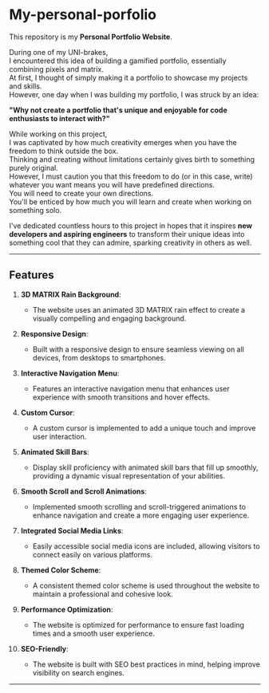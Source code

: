 # My-personal-porfolio

This repository is my **Personal Portfolio Website**.

During one of my UNI-brakes,  
I encountered this idea of building a gamified portfolio, essentially combining pixels and matrix.  
At first, I thought of simply making it a portfolio to showcase my projects and skills.  
However, one day when I was building my portfolio, I was struck by an idea: 

**"Why not create a portfolio that's unique and enjoyable for code enthusiasts to interact with?"**

While working on this project,  
I was captivated by how much creativity emerges when you have the freedom to think outside the box.  
Thinking and creating without limitations certainly gives birth to something purely original.   
However, I must caution you that this freedom to do (or in this case, write) whatever you want means you will have predefined directions.  
You will need to create your own directions.  
You'll be enticed by how much you will learn and create when working on something solo.

I've dedicated countless hours to this project in hopes that it inspires **new developers and aspiring engineers** to transform their unique ideas into something cool that they can admire, sparking creativity in others as well.

---

## Features

1. **3D MATRIX Rain Background**:
   - The website uses an animated 3D MATRIX rain effect to create a visually compelling and engaging background.

2. **Responsive Design**:
   - Built with a responsive design to ensure seamless viewing on all devices, from desktops to smartphones.

3. **Interactive Navigation Menu**:
   - Features an interactive navigation menu that enhances user experience with smooth transitions and hover effects.

4. **Custom Cursor**:
   - A custom cursor is implemented to add a unique touch and improve user interaction.

5. **Animated Skill Bars**:
   - Display skill proficiency with animated skill bars that fill up smoothly, providing a dynamic visual representation of your abilities.

6. **Smooth Scroll and Scroll Animations**:
   - Implemented smooth scrolling and scroll-triggered animations to enhance navigation and create a more engaging user experience.

7. **Integrated Social Media Links**:
   - Easily accessible social media icons are included, allowing visitors to connect easily on various platforms.

8. **Themed Color Scheme**:
    - A consistent themed color scheme is used throughout the website to maintain a professional and cohesive look.

10. **Performance Optimization**:
    - The website is optimized for performance to ensure fast loading times and a smooth user experience.

11. **SEO-Friendly**:
    - The website is built with SEO best practices in mind, helping improve visibility on search engines.

---
